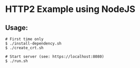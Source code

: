 HTTP2 Example using NodeJS
==========================

Usage:
------
```shell
# First time only
$ ./install-dependency.sh
$ ./create_crt.sh

# Start server (see: https://localhost:8080)
$ ./run.sh

```


